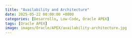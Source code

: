 ```yaml
---
title: "Availability and Architecture"
date: 2025-05-22 00:00:00 +0800
categories: [Desarrollo, Low-Code, Oracle APEX]
tags: [Oracle APEX]
image: images/Oracle/APEX/availability-architecture.jpg
---
```


